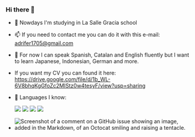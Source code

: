 ### Hi there 👋

- 🔭 Nowdays I'm studying in La Salle Gracia school
- 📫 If you need to contact me you can do it with this e-mail: adrifer1705@gmail.com
- 📖 For now I can speak Spanish, Catalan and English fluently but I want to learn Japanese, Indonesian, German and more.
- If you want my CV you can found it here: https://drive.google.com/file/d/1b_WL-6V8bhqKgGfoZc2MIStz0w4tesyF/view?usp=sharing

- 📖 Languages I know:
  
  ![](https://img.shields.io/badge/java%20-purple)
  ![](https://img.shields.io/badge/html%20-blue)
  ![](https://img.shields.io/badge/css%20-lightgreen)
  ![](https://img.shields.io/badge/javascript%20-8A2BE2)
  
- ![Screenshot of a comment on a GitHub issue showing an image, added in the Markdown, of an Octocat smiling and raising a tentacle.](https://docs.github.com/assets/cb-49631/images/help/issues/issues-labels-button.png)


